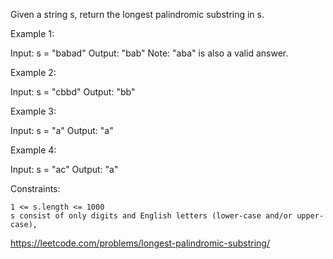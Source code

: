 Given a string s, return the longest palindromic substring in s.

 

Example 1:

Input: s = "babad"
Output: "bab"
Note: "aba" is also a valid answer.

Example 2:

Input: s = "cbbd"
Output: "bb"

Example 3:

Input: s = "a"
Output: "a"

Example 4:

Input: s = "ac"
Output: "a"

 

Constraints:

    1 <= s.length <= 1000
    s consist of only digits and English letters (lower-case and/or upper-case),

https://leetcode.com/problems/longest-palindromic-substring/